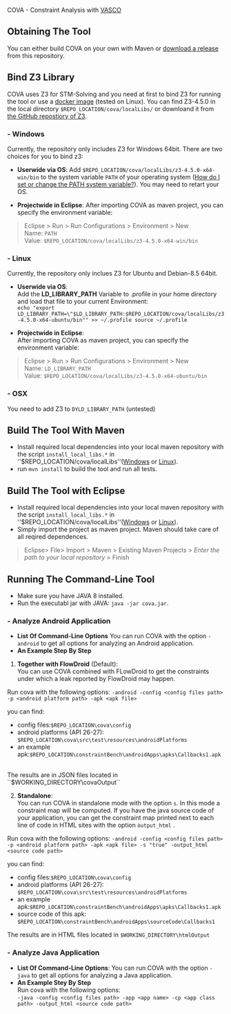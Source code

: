 COVA - Constraint Analysis with [VASCO](https://github.com/rohanpadhye/vasco) 

## Obtaining The Tool 
You can either build COVA on your own with Maven or [download a release](...) from this repository.

## Bind Z3 Library
COVA uses Z3 for STM-Solving and you need at first to bind Z3 for running the tool or use a [docker image](https://hub.docker.com/r/linghui2016/z3maven/) (tested on Linux). 
You can find Z3-4.5.0 in the local directory `$REPO_LOCATION/cova/localLibs/` or downloand it from [the GitHub repostiory of Z3](https://github.com/Z3Prover/z3).  
### - Windows
Currently, the repository only includes Z3 for Windows 64bit.
There are two choices for you to bind z3:

- **Userwide via OS**: 
Add `$REPO_LOCATION/cova/localLibs/z3-4.5.0-x64-win/bin` to the system variable `PATH` of your operating system ([How do I set or change the PATH system variable?](https://www.java.com/en/download/help/path.xml)). You may need to retart your OS. 

- **Projectwide in Eclipse**: 
After importing COVA as maven project, you can specify the environment variable: 
> Eclipse > Run > Run Configurations > Environment > New  
Name: `PATH`  
Value: `$REPO_LOCATION/cova/localLibs/z3-4.5.0-x64-win/bin`


### - Linux
Currently, the repository only inclues Z3 for Ubuntu and Debian-8.5 64bit.

- **Userwide via OS**:  
Add the **LD_LIBRARY_PATH** Variable to .profile in your home directory and load that file to your current Environment:  
`echo "export LD_LIBRARY_PATH=\"$LD_LIBRARY_PATH:$REPO_LOCATION/cova/localLibs/z3-4.5.0-x64-ubuntu/bin"" >> ~/.profile
source ~/.profile`

- **Projectwide in Eclipse**:  
After importing COVA as maven project, you can specify the environment variable:
> Eclipse > Run > Run Configurations > Environment > New  
Name: `LD_LIBRARY_PATH`  
Value: `$REPO_LOCATION/cova/localLibs/z3-4.5.0-x64-ubuntu/bin` 

### - OSX
You need to add Z3 to `DYLD_LIBRARY_PATH` (untested)

## Build The Tool With Maven
- Install required local dependencies into your local maven repository with the script ``install_local_libs.*`` in ''$REPO_LOCATION/cova/localLibs''([Windows](https://github.com/secure-software-engineering/COVA/tree/master/cova/localLibs/install_local_libs.bat) or [Linux](https://github.com/secure-software-engineering/COVA/tree/master/cova/localLibs/install_local_libs.sh)). 
- run `mvn install` to build the tool and run all tests.

## Build The Tool with Eclipse
- Install required local dependencies into your local maven repository with the script ``install_local_libs.*`` in ''$REPO_LOCATION/cova/localLibs''([Windows](https://github.com/secure-software-engineering/COVA/tree/master/cova/localLibs/install_local_libs.bat) or [Linux](https://github.com/secure-software-engineering/COVA/tree/master/cova/localLibs/install_local_libs.sh)). 
- Simply import the project as maven project. Maven should take care of all reqired dependences.
> Eclipse> File> Import > Maven > Existing Maven Projects > *Enter the path to your local repository*  > Finish

## Running The Command-Line Tool 
- Make sure you have JAVA 8 installed. 
- Run the executabl jar with JAVA: ``java -jar cova.jar``. 
### - Analyze Android Application
- **List Of Command-Line Options**
You can run COVA with the option ``-android`` to get all options for analyzing an Android application.
- **An Example Step By Step**
1. **Together with FlowDroid** (Default):<br>
You can use COVA combined with FLowDroid to get the constraints under which a leak reported by FlowDroid may happen. 

Run cova with the following options:
``-android -config <config files path> -p <android platform path> -apk <apk file>``

you can find: 
- config files:``$REPO_LOCATION\cova\config``
- android platforms (API 26-27): ``$REPO_LOCATION\cova\src\test\resources\androidPlatforms``
- an example apk:``$REPO_LOCATION\constraintBench\androidApps\apks\Callbacks1.apk``
<br>
The results are in JSON files located in ``$WORKING_DIRECTORY\covaOutput``

2. **Standalone**:<br>
You can run COVA in standalone mode with the option ``s``. In this mode a constraint map will be computed. If you have the java source code of your application, you can get the constraint map printed next to each line of code in HTML sites with the option ``òutput_html`` .

Run cova with the following options:
``-android -config <config files path> -p <android platform path> -apk <apk file> -s "true" -output_html <source code path>``

you can find: 
- config files:``$REPO_LOCATION\cova\config``
- android platforms (API 26-27): ``$REPO_LOCATION\cova\src\test\resources\androidPlatforms``
- an example apk:``$REPO_LOCATION\constraintBench\androidApps\apks\Callbacks1.apk``
- source code of this apk: ``$REPO_LOCATION\constraintBench\androidApps\sourceCode\Callbacks1``

The results are in HTML files located in ``$WORKING_DIRECTORY\htmlOutput``
   
### - Analyze Java Application
- **List Of Command-Line Options**:
You can run COVA with the option ``-java`` to get all options for analyzing a Java application.
- **An Example Stey By Step**<br>
Run cova with the following options: <br>
``-java -config <config files path> -app <app name> -cp <app class path> -output_html <source code path>`` 
